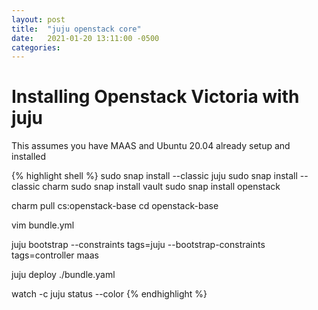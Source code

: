 ```yaml
---
layout: post
title:  "juju openstack core"
date:   2021-01-20 13:11:00 -0500
categories:
---
```


# Installing Openstack Victoria with juju
This assumes you have MAAS and Ubuntu 20.04 already setup and installed

{% highlight shell %}
sudo snap install --classic juju
sudo snap install --classic charm
sudo snap install vault
sudo snap install openstack

charm pull cs:openstack-base
cd openstack-base

vim bundle.yml

juju bootstrap --constraints tags=juju --bootstrap-constraints tags=controller maas

juju deploy ./bundle.yaml

watch -c juju status --color
{% endhighlight %}
